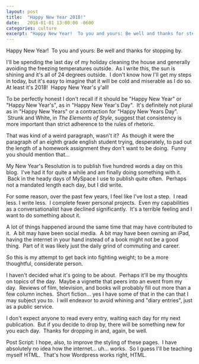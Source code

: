 ```yaml
---
layout: post
title:  "Happy New Year 2018!"
date:   2018-01-01 13:00:00 -0600
categories: culture
excerpt: "Happy New Year!  To you and yours: Be well and thanks for stopping by."
---
```

Happy New Year!  To you and yours: Be well and thanks for stopping by.

I'll be spending the last day of my holiday cleaning the house and generally avoiding the freezing temperatures outside.  As I write this, the sun is shining and it's all of 24 degrees outside.  I don't know how I'll get my steps in today, but it's easy to imagine that it will be cold and miserable as I do so. At least it's 2018!  Happy New Year's y'all!

To be perfectly honest I don't recall if it should be "Happy New Year" or "Happy New Year's", as in "Happy New Year's Day".  It's definitely not plural as in "Happy New Years" or a contraction for "Happy New Years Day".  Strunk and White, in <em>The Elements of Style</em>, suggest that consistency is more important than strict adherence to the rules of rhetoric.

That was kind of a weird paragraph, wasn't it?  As though it were the paragraph of an eighth grade english student trying, desperately, to pad out the length of a homework assignment they don't want to be doing.  Funny you should mention that...

My New Year's Resolution is to publish five hundred words a day on this blog.  I've had it for quite a while and am finally doing something with it.  Back in the heady days of MySpace I use to publish quite often.  Perhaps not a mandated length each day, but I did write.

For some reason, over the past few years, I feel like I've lost a step.  I read less. I write less.  I complete fewer personal projects.  Even my capabilities as a conversationalist have declined significantly.  It's a terrible feeling and I want to do something about it.

A lot of things happened around the same time that may have contributed to it.  A bit may have been social media.  A bit may have been owning an iPad, having the internet in your hand instead of a book might not be a good thing.  Part of it was likely just the daily grind of commuting and career.

So this is my attempt to get back into fighting weight; to be a more thoughtful, considerate person.

I haven't decided what it's going to be about.  Perhaps it'll be my thoughts on topics of the day.  Maybe a vignette that peers into an event from my day.  Reviews of film, television, and books will probably fill out more than a few column inches.  Short fiction... yes I have some of that in the can that I may subject you to.  I will endeavor to avoid whining and "diary entries", just as a public service.

I don't expect anyone to read every entry, waiting each day for my next publication.  But if you decide to drop by, there will be something new for you each day.  Thanks for dropping in and, again, be well.

Post Script: I hope, also, to improve the styling of these pages.  I have absolutely no idea how the internet... uh... works.  So I guess I'll be teaching myself HTML.  That's how Wordpress works right, HTML.